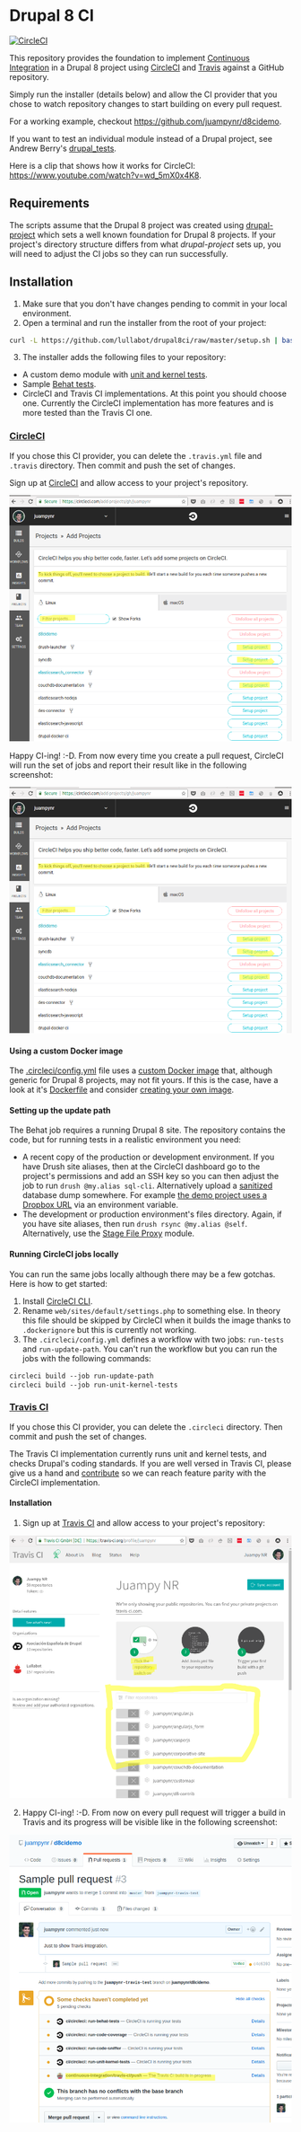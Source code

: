 # Drupal 8 CI

[![CircleCI](https://circleci.com/gh/Lullabot/drupal8ci.svg?style=svg)](https://circleci.com/gh/Lullabot/drupal8ci)

This repository provides the foundation to implement [Continuous Integration](https://en.wikipedia.org/wiki/Continuous_integration) in a Drupal 8
project using [CircleCI](https://circleci.com/) and [Travis](https://travis-ci.org) against a GitHub repository.

Simply run the installer (details below) and allow the CI provider that you chose to watch repository changes
to start building on every pull request.

For a working example, checkout https://github.com/juampynr/d8cidemo.

If you want to test an individual module instead of a Drupal project, see Andrew Berry's
[drupal_tests](https://github.com/deviantintegral/drupal_tests).

Here is a clip that shows how it works for CircleCI: https://www.youtube.com/watch?v=wd_5mX0x4K8.

## Requirements

The scripts assume that the Drupal 8 project was created using [drupal-project](https://github.com/drupal-composer/drupal-project)
which sets a well known foundation for Drupal 8 projects. If your project's directory
structure differs from what _drupal-project_ sets up, you will need to
adjust the CI jobs so they can run successfully.

## Installation

1. Make sure that you don't have changes pending to commit in your local environment.
2. Open a terminal and run the installer from the root of your project:
```bash
curl -L https://github.com/lullabot/drupal8ci/raw/master/setup.sh | bash
```
3. The installer adds the following files to your repository:
  - A custom demo module with [unit and kernel tests](web/modules/custom/demo_module/tests/src).
  - Sample [Behat tests](tests).
  - CircleCI and Travis CI implementations. At this point you should choose one. Currently
    the CircleCI implementation has more features and is more tested than the Travis CI one.

### [CircleCI](https://circleci.com)

If you chose this CI provider, you can delete the `.travis.yml` file and `.travis` directory.
Then commit and push the set of changes.

Sign up at [CircleCI](https://circleci.com/) and allow access to your project's repository.

![CircleCI watch](docs/images/circleci-watch.png)

Happy CI-ing! :-D. From now every time you create a pull request, CircleCI will run the
set of jobs and report their result like in the following screenshot:

![CircleCI pull request](docs/images/circleci-watch.png)

#### Using a custom Docker image

The [.circleci/config.yml](dist/.circleci/config.yml) file uses a
[custom Docker image](https://hub.docker.com/r/juampynr/drupal8ci/) that, although
generic for Drupal 8 projects, may not fit yours. If this is the case, have a look at it's
[Dockerfile](https://github.com/Lullabot/drupal8ci/blob/master/.circleci/images/primary/Dockerfile)
and consider [creating your own image](https://circleci.com/docs/2.0/custom-images/).
   
#### Setting up the update path

The Behat job requires a running Drupal 8 site. The repository contains the code, but for running
tests in a realistic environment you need:

* A recent copy of the production or development environment. If you have Drush site aliases, then
  at the CircleCI dashboard go to the project's permissions and add an SSH key
  so you can then adjust the job to run `drush @my.alias sql-cli`.
  Alternatively upload a [sanitized](https://drushcommands.com/drush-8x/sql/sql-sanitize/) database
  dump somewhere. For example [the demo project uses a Dropbox URL](https://github.com/juampynr/d8cidemo/blob/master/.circleci/config.yml#L70)
  via an environment variable.
* The development or production environment's files directory. Again, if you have site aliases, then
  run `drush rsync @my.alias @self`. Alternatively, use the [Stage File Proxy](https://www.drupal.org/project/stage_file_proxy)
  module.

#### Running CircleCI jobs locally

You can run the same jobs locally although there may be a few gotchas. Here is how to get started:

1. Install [CircleCI CLI](https://circleci.com/docs/2.0/local-jobs/#installing-the-cli-locally).
2. Rename `web/sites/default/settings.php` to something else. In theory this file
   should be skipped by CircleCI when it builds the image thanks to `.dockerignore` but
   this is currently not working.
3. The `.circleci/config.yml` defines a workflow with two jobs: `run-tests` and `run-update-path`.
   You can't run the workflow but you can run the jobs with the following commands:

```
circleci build --job run-update-path
circleci build --job run-unit-kernel-tests
```

### [Travis CI](https://travis-ci.org)

If you chose this CI provider, you can delete the `.circleci` directory.
Then commit and push the set of changes.

The Travis CI implementation currently runs unit and kernel tests, and checks Drupal's coding standards.
If you are well versed in Travis CI, please give us a hand and [contribute](dist/.travis.yml) so we can
reach feature parity with the CircleCI implementation.

#### Installation

1. Sign up at [Travis CI](https://travis-ci.com/) and allow access to your project's repository:

![Travis watch](docs/images/travis-watch.png)

2. Happy CI-ing! :-D. From now on every pull request will trigger a build in Travis and its
progress will be visible like in the following screenshot:

![Travis pull request](docs/images/travis-pr.png)


